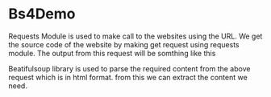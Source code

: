 # Bs4Demo

Requests Module is used to make call to the websites using the URL. We get the source code of the website by making get request using requests module.
The output from this request will be somthing like this
<!-- <html>
  <head>
  <title> </title>
    "js and css here"
  </head>
  <body>
    "lot of html stuff here"
  </body>
  </html> -->
Beatifulsoup library is used to parse the required content from the above request which is in html format. from this we can extract the content we need.
